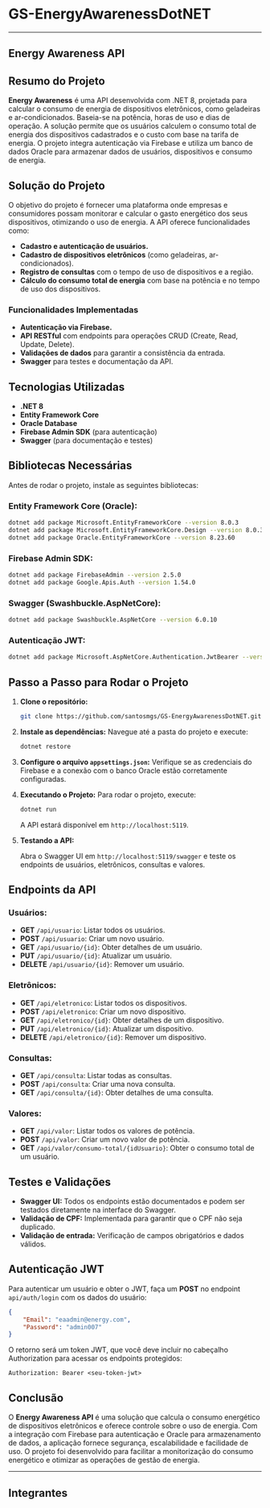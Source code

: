 # GS-EnergyAwarenessDotNET

---

## Energy Awareness API

## Resumo do Projeto

**Energy Awareness** é uma API desenvolvida com .NET 8, projetada para calcular o consumo de energia de dispositivos eletrônicos, como geladeiras e ar-condicionados. Baseia-se na potência, horas de uso e dias de operação. A solução permite que os usuários calculem o consumo total de energia dos dispositivos cadastrados e o custo com base na tarifa de energia. O projeto integra autenticação via Firebase e utiliza um banco de dados Oracle para armazenar dados de usuários, dispositivos e consumo de energia.

## Solução do Projeto

O objetivo do projeto é fornecer uma plataforma onde empresas e consumidores possam monitorar e calcular o gasto energético dos seus dispositivos, otimizando o uso de energia. A API oferece funcionalidades como:

- **Cadastro e autenticação de usuários.**
- **Cadastro de dispositivos eletrônicos** (como geladeiras, ar-condicionados).
- **Registro de consultas** com o tempo de uso de dispositivos e a região.
- **Cálculo do consumo total de energia** com base na potência e no tempo de uso dos dispositivos.

### Funcionalidades Implementadas

- **Autenticação via Firebase.**
- **API RESTful** com endpoints para operações CRUD (Create, Read, Update, Delete).
- **Validações de dados** para garantir a consistência da entrada.
- **Swagger** para testes e documentação da API.

## Tecnologias Utilizadas

- **.NET 8**
- **Entity Framework Core**
- **Oracle Database**
- **Firebase Admin SDK** (para autenticação)
- **Swagger** (para documentação e testes)

## Bibliotecas Necessárias

Antes de rodar o projeto, instale as seguintes bibliotecas:

### Entity Framework Core (Oracle):

```bash
dotnet add package Microsoft.EntityFrameworkCore --version 8.0.3
dotnet add package Microsoft.EntityFrameworkCore.Design --version 8.0.3
dotnet add package Oracle.EntityFrameworkCore --version 8.23.60
```

### Firebase Admin SDK:

```bash
dotnet add package FirebaseAdmin --version 2.5.0
dotnet add package Google.Apis.Auth --version 1.54.0
```

### Swagger (Swashbuckle.AspNetCore):

```bash
dotnet add package Swashbuckle.AspNetCore --version 6.0.10
```

### Autenticação JWT:

```bash
dotnet add package Microsoft.AspNetCore.Authentication.JwtBearer --version 6.0.1
```

## Passo a Passo para Rodar o Projeto

1. **Clone o repositório:**

   ```bash
   git clone https://github.com/santosmgs/GS-EnergyAwarenessDotNET.git
   ```

2. **Instale as dependências:** Navegue até a pasta do projeto e execute:

   ```bash
   dotnet restore
   ```

3. **Configure o arquivo `appsettings.json`:** Verifique se as credenciais do Firebase e a conexão com o banco Oracle estão corretamente configuradas.

4. **Executando o Projeto:** Para rodar o projeto, execute:

   ```bash
   dotnet run
   ```

   A API estará disponível em `http://localhost:5119`.

5. **Testando a API:**

   Abra o Swagger UI em `http://localhost:5119/swagger` e teste os endpoints de usuários, eletrônicos, consultas e valores.

## Endpoints da API

### Usuários:

- **GET** `/api/usuario`: Listar todos os usuários.
- **POST** `/api/usuario`: Criar um novo usuário.
- **GET** `/api/usuario/{id}`: Obter detalhes de um usuário.
- **PUT** `/api/usuario/{id}`: Atualizar um usuário.
- **DELETE** `/api/usuario/{id}`: Remover um usuário.

### Eletrônicos:

- **GET** `/api/eletronico`: Listar todos os dispositivos.
- **POST** `/api/eletronico`: Criar um novo dispositivo.
- **GET** `/api/eletronico/{id}`: Obter detalhes de um dispositivo.
- **PUT** `/api/eletronico/{id}`: Atualizar um dispositivo.
- **DELETE** `/api/eletronico/{id}`: Remover um dispositivo.

### Consultas:

- **GET** `/api/consulta`: Listar todas as consultas.
- **POST** `/api/consulta`: Criar uma nova consulta.
- **GET** `/api/consulta/{id}`: Obter detalhes de uma consulta.

### Valores:

- **GET** `/api/valor`: Listar todos os valores de potência.
- **POST** `/api/valor`: Criar um novo valor de potência.
- **GET** `/api/valor/consumo-total/{idUsuario}`: Obter o consumo total de um usuário.

## Testes e Validações

- **Swagger UI:** Todos os endpoints estão documentados e podem ser testados diretamente na interface do Swagger.
- **Validação de CPF:** Implementada para garantir que o CPF não seja duplicado.
- **Validação de entrada:** Verificação de campos obrigatórios e dados válidos.

## Autenticação JWT

Para autenticar um usuário e obter o JWT, faça um **POST** no endpoint `api/auth/login` com os dados do usuário:

```json
{
    "Email": "eaadmin@energy.com",
    "Password": "admin007"
}
```

O retorno será um token JWT, que você deve incluir no cabeçalho Authorization para acessar os endpoints protegidos:

```
Authorization: Bearer <seu-token-jwt>
```

## Conclusão

O **Energy Awareness API** é uma solução que calcula o consumo energético de dispositivos eletrônicos e oferece controle sobre o uso de energia. Com a integração com Firebase para autenticação e Oracle para armazenamento de dados, a aplicação fornece segurança, escalabilidade e facilidade de uso. O projeto foi desenvolvido para facilitar a monitorização do consumo energético e otimizar as operações de gestão de energia.

---

## Integrantes
